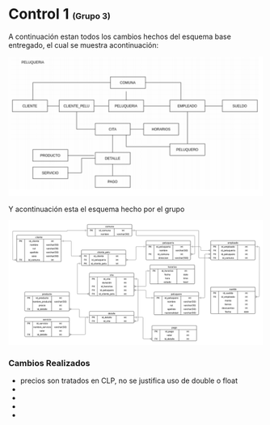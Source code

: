 <h1> Control 1 <small><small><small>(Grupo 3)</small></small></small>
</h1>

A continuación estan todos los cambios hechos del esquema base entregado, el cual se muestra acontinuación:

![esquema_base](./esquema_base.png)

Y acontinuación esta el esquema hecho por el grupo

![esquema_grupo](./esquema_grupo.png)
<h3> Cambios Realizados </h3>

- precios son tratados
en CLP, no se justifica uso de double o float
-
-
-
-